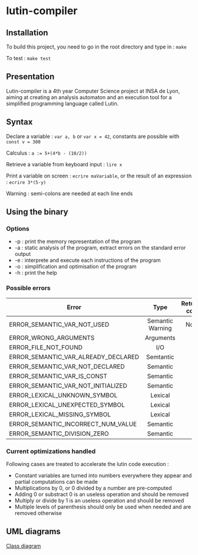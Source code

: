 # lutin-compiler

## Installation

To build this project, you need to go in the root directory and type in :
`make`

To test :
`make test`

## Presentation

Lutin-compiler is a 4th year Computer Science project at INSA de Lyon, aiming at creating an analysis automaton and an execution tool for a simplified programming language called Lutin.

## Syntax

Declare a variable : `var a, b` or `var x = 42`, constants are possible with `const v = 300`

Calculus : `a := 5+(4*b - (10/2))`

Retrieve a variable from keyboard input : `lire x`

Print a variable on screen : `ecrire maVariable`, or the result of an expression : `ecrire 3*(5-y)`

Warning : semi-colons are needed at each line ends

## Using the binary

### Options
* -p : print the memory representation of the program
* -a : static analysis of the program, extract errors on the standard error output
* -e : interprete and execute each instructions of the program
* -o : simplification and optimisation of the program
* -h : print the help

### Possible errors

    

| Error        							| Type           		| Return code  	|
| ------------- 						|:-------------:		| -----:		|
| ERROR_SEMANTIC_VAR_NOT_USED			| Semantic Warning      |    None		|
| ERROR_WRONG_ARGUMENTS					| Arguments			    |    1			|
| ERROR_FILE_NOT_FOUND					| I/O				    |    2			|
| ERROR_SEMANTIC_VAR_ALREADY_DECLARED	| Semtantic 			| 	 3		 	|
| ERROR_SEMANTIC_VAR_NOT_DECLARED		| Semantic      		|    4	 		|
| ERROR_SEMANTIC_VAR_IS_CONST			| Semantic    			|    5	 		|
| ERROR_SEMANTIC_VAR_NOT_INITIALIZED	| Semantic      		|    6	 		|
| ERROR_LEXICAL_UNKNOWN_SYMBOL			| Lexical     			|    7	 		|
| ERROR_LEXICAL_UNEXPECTED_SYMBOL		| Lexical     			|    8	 		|
| ERROR_LEXICAL_MISSING_SYMBOL			| Lexical     			|    9	 		|
| ERROR_SEMANTIC_INCORRECT_NUM_VALUE	| Semantic     			|    10	 		|
| ERROR_SEMANTIC_DIVISION_ZERO      	| Semantic     			|    11	 		|

### Current optimizations handled

Following cases are treated to accelerate the lutin code execution :
* Constant variables are turned into numbers everywhere they appear and partial computations can be made
* Multiplications by 0, or 0 divided by a number are pre-computed
* Adding 0 or substract 0 is an useless operation and should be removed
* Multiply or divide by 1 is an useless operation and should be removed
* Multiple levels of parenthesis should only be used when needed and are removed otherwise


## UML diagrams

[Class diagram](diagrams/class)
